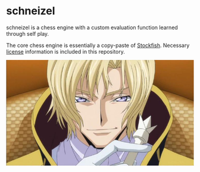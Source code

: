 # schneizel
schneizel is a chess engine with a custom evaluation function learned through self play. 

The core chess engine is essentially a copy-paste of [Stockfish]. Necessary [license] information is included in this repository. 

![schneizel-image](img.jpg)

[Stockfish]: https://github.com/official-stockfish/Stockfish
[license]: https://github.com/mrglassdanny/ml-portfolio/blob/main/schneizel/LICENSE